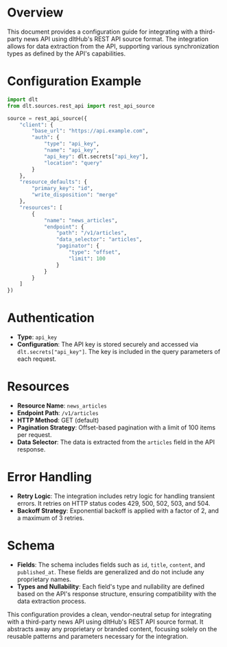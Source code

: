 # Overview

This document provides a configuration guide for integrating with a third-party news API using dltHub's REST API source format. The integration allows for data extraction from the API, supporting various synchronization types as defined by the API's capabilities.

# Configuration Example

```python
import dlt
from dlt.sources.rest_api import rest_api_source

source = rest_api_source({
    "client": {
        "base_url": "https://api.example.com",
        "auth": {
            "type": "api_key",
            "name": "api_key",
            "api_key": dlt.secrets["api_key"],
            "location": "query"
        }
    },
    "resource_defaults": {
        "primary_key": "id",
        "write_disposition": "merge"
    },
    "resources": [
        {
            "name": "news_articles",
            "endpoint": {
                "path": "/v1/articles",
                "data_selector": "articles",
                "paginator": {
                    "type": "offset",
                    "limit": 100
                }
            }
        }
    ]
})
```

# Authentication

- **Type**: `api_key`
- **Configuration**: The API key is stored securely and accessed via `dlt.secrets["api_key"]`. The key is included in the query parameters of each request.

# Resources

- **Resource Name**: `news_articles`
- **Endpoint Path**: `/v1/articles`
- **HTTP Method**: GET (default)
- **Pagination Strategy**: Offset-based pagination with a limit of 100 items per request.
- **Data Selector**: The data is extracted from the `articles` field in the API response.

# Error Handling

- **Retry Logic**: The integration includes retry logic for handling transient errors. It retries on HTTP status codes 429, 500, 502, 503, and 504.
- **Backoff Strategy**: Exponential backoff is applied with a factor of 2, and a maximum of 3 retries.

# Schema

- **Fields**: The schema includes fields such as `id`, `title`, `content`, and `published_at`. These fields are generalized and do not include any proprietary names.
- **Types and Nullability**: Each field's type and nullability are defined based on the API's response structure, ensuring compatibility with the data extraction process.

This configuration provides a clean, vendor-neutral setup for integrating with a third-party news API using dltHub's REST API source format. It abstracts away any proprietary or branded content, focusing solely on the reusable patterns and parameters necessary for the integration.